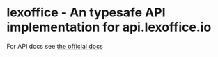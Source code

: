 lexoffice - An typesafe API implementation for api.lexoffice.io
===============================================================

For API docs see [the official docs](https://developers.lexoffice.io/docs/#lexoffice-api-documentation)
